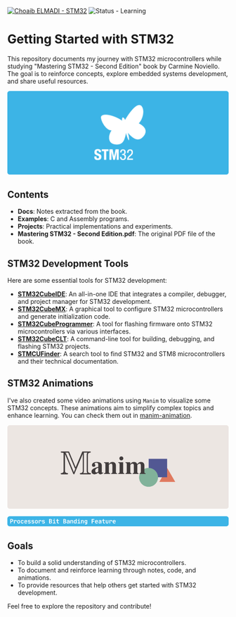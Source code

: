 [![Choaib ELMADI - STM32](https://img.shields.io/badge/Choaib_ELMADI-STM32-8800dd)](https://elmadichoaib.vercel.app) ![Status - Learning](https://img.shields.io/badge/Status-Learning-2bd729)

# Getting Started with STM32

This repository documents my journey with STM32 microcontrollers while studying "Mastering STM32 - Second Edition" book by Carmine Noviello. The goal is to reinforce concepts, explore embedded systems development, and share useful resources.

<div align="center">

![STM32](./Assets/stm32.png)

</div>

## Contents

- **Docs**: Notes extracted from the book.
- **Examples**: C and Assembly programs.
- **Projects**: Practical implementations and experiments.
- **Mastering STM32 - Second Edition.pdf**: The original PDF file of the book.

## STM32 Development Tools

Here are some essential tools for STM32 development:

- **[STM32CubeIDE](https://www.st.com/en/development-tools/stm32cubeide.html)**: An all-in-one IDE that integrates a compiler, debugger, and project manager for STM32 development.
- **[STM32CubeMX](https://www.st.com/en/development-tools/stm32cubemx.html)**: A graphical tool to configure STM32 microcontrollers and generate initialization code.
- **[STM32CubeProgrammer](https://www.st.com/en/development-tools/stm32cubeprog.html)**: A tool for flashing firmware onto STM32 microcontrollers via various interfaces.
- **[STM32CubeCLT](https://www.st.com/en/development-tools/stm32cubeclt.html)**: A command-line tool for building, debugging, and flashing STM32 projects.
- **[STMCUFinder](https://www.st.com/en/development-tools/st-mcu-finder-pc.html)**: A search tool to find STM32 and STM8 microcontrollers and their technical documentation.

## STM32 Animations

I've also created some video animations using `Manim` to visualize some STM32 concepts. These animations aim to simplify complex topics and enhance learning. You can check them out in [manim-animation](https://github.com/Choaib-ELMADI/manim-animation).

<div align="center">

[![Manim](./Assets/manim.png)](https://github.com/Choaib-ELMADI/manim-animation)

[![Processors Bit Banding Feature](./Assets/bit-banding-feature.png)](https://github.com/Choaib-ELMADI/manim-animation/tree/master/Projects/Processors_Bit_Banding_Feature)

</div>

## Goals

- To build a solid understanding of STM32 microcontrollers.
- To document and reinforce learning through notes, code, and animations.
- To provide resources that help others get started with STM32 development.

Feel free to explore the repository and contribute!
